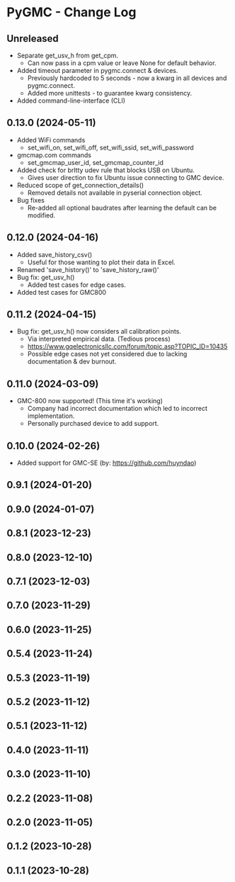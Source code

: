 # PyGMC - Change Log

## Unreleased
- Separate get_usv_h from get_cpm.
  - Can now pass in a cpm value or leave None for default behavior.
- Added timeout parameter in pygmc.connect & devices.
  - Previously hardcoded to 5 seconds - now a kwarg in all devices and pygmc.connect.
  - Added more unittests - to guarantee kwarg consistency.
- Added command-line-interface (CLI)

## 0.13.0 (2024-05-11)
- Added WiFi commands
  - set_wifi_on, set_wifi_off, set_wifi_ssid, set_wifi_password
- gmcmap.com commands
  - set_gmcmap_user_id, set_gmcmap_counter_id
- Added check for brltty udev rule that blocks USB on Ubuntu.
  - Gives user direction to fix Ubuntu issue connecting to GMC device.
- Reduced scope of get_connection_details()
  - Removed details not available in pyserial connection object.
- Bug fixes
  - Re-added all optional baudrates after learning the default can be modified.

## 0.12.0 (2024-04-16)
- Added save_history_csv()
  - Useful for those wanting to plot their data in Excel. 
- Renamed 'save_history()' to 'save_history_raw()'
- Bug fix: get_usv_h()
  - Added test cases for edge cases.
- Added test cases for GMC800

## 0.11.2 (2024-04-15)
- Bug fix: get_usv_h() now considers all calibration points.
  - Via interpreted empirical data. (Tedious process)
  - https://www.gqelectronicsllc.com/forum/topic.asp?TOPIC_ID=10435
  - Possible edge cases not yet considered due to lacking documentation & dev burnout.

## 0.11.0 (2024-03-09)
- GMC-800 now supported! (This time it's working)
  - Company had incorrect documentation which led to incorrect implementation.
  - Personally purchased device to add support.

## 0.10.0 (2024-02-26)
- Added support for GMC-SE (by: https://github.com/huyndao)

## 0.9.1 (2024-01-20)

## 0.9.0 (2024-01-07)

## 0.8.1 (2023-12-23)

## 0.8.0 (2023-12-10)

## 0.7.1 (2023-12-03)

## 0.7.0 (2023-11-29)

## 0.6.0 (2023-11-25)

## 0.5.4 (2023-11-24)

## 0.5.3 (2023-11-19)

## 0.5.2 (2023-11-12)

## 0.5.1 (2023-11-12)

## 0.4.0 (2023-11-11)

## 0.3.0 (2023-11-10)

## 0.2.2 (2023-11-08)

## 0.2.0 (2023-11-05)

## 0.1.2 (2023-10-28)

## 0.1.1 (2023-10-28)

